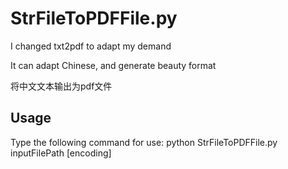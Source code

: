 StrFileToPDFFile.py
=======

I changed txt2pdf to adapt my demand

It can adapt Chinese, and generate beauty format

将中文文本输出为pdf文件

Usage
-----

Type the following command for use:
    python StrFileToPDFFile.py inputFilePath [encoding]
   
